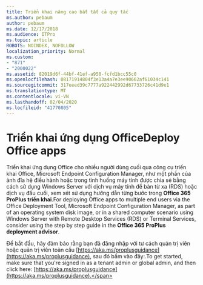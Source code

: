 ```yaml
---
title: Triển khai nâng cao bắt tất cả quy tắc
ms.author: pebaum
author: pebaum
ms.date: 12/17/2018
ms.audience: ITPro
ms.topic: article
ROBOTS: NOINDEX, NOFOLLOW
localization_priority: Normal
ms.custom:
- "871"
- "2000022"
ms.assetid: 82019d6f-44bf-41ef-a950-fcfd1bcc55c0
ms.openlocfilehash: 08171914804f3e13a4a7e3ee90662af61034c141
ms.sourcegitcommit: 317eeed39c7777a922442992d67733726c41d9e1
ms.translationtype: MT
ms.contentlocale: vi-VN
ms.lasthandoff: 02/04/2020
ms.locfileid: "41770805"
---
```

# <a name="deploy-office-apps"></a><span data-ttu-id="4a037-102">Triển khai ứng dụng Office</span><span class="sxs-lookup"><span data-stu-id="4a037-102">Deploy Office apps</span></span>

<span data-ttu-id="4a037-103">Triển khai ứng dụng Office cho nhiều người dùng cuối qua công cụ triển khai Office, Microsoft Endpoint Configuration Manager, như một phần của ảnh đĩa hệ điều hành hoặc trong tình huống máy tính được chia sẻ bằng cách sử dụng Windows Server với dịch vụ máy tính để bàn từ xa (RDS) hoặc dịch vụ đầu cuối, xem xét sử dụng hướng dẫn từng bước trong **Office 365 ProPlus triển khai**.</span><span class="sxs-lookup"><span data-stu-id="4a037-103">For deploying Office apps to multiple end users via the Office Deployment Tool, Microsoft Endpoint Configuration Manager, as part of an operating system disk image, or in a shared computer scenario using Windows Server with Remote Desktop Services (RDS) or Terminal Services, consider using the step by step guide in the **Office 365 ProPlus deployment advisor**.</span></span>
  
<span data-ttu-id="4a037-104">Để bắt đầu, hãy đảm bảo rằng bạn đã đăng nhập với tư cách quản trị viên hoặc quản trị viên toàn cầu [https://aka.ms/proplusguidance](https://aka.ms/proplusguidance), sau đó bấm vào đây:.</span><span class="sxs-lookup"><span data-stu-id="4a037-104">To get started, make sure that you're signed in as a tenant admin or global admin, and then click here: [https://aka.ms/proplusguidance](https://aka.ms/proplusguidance).</span></span>
  